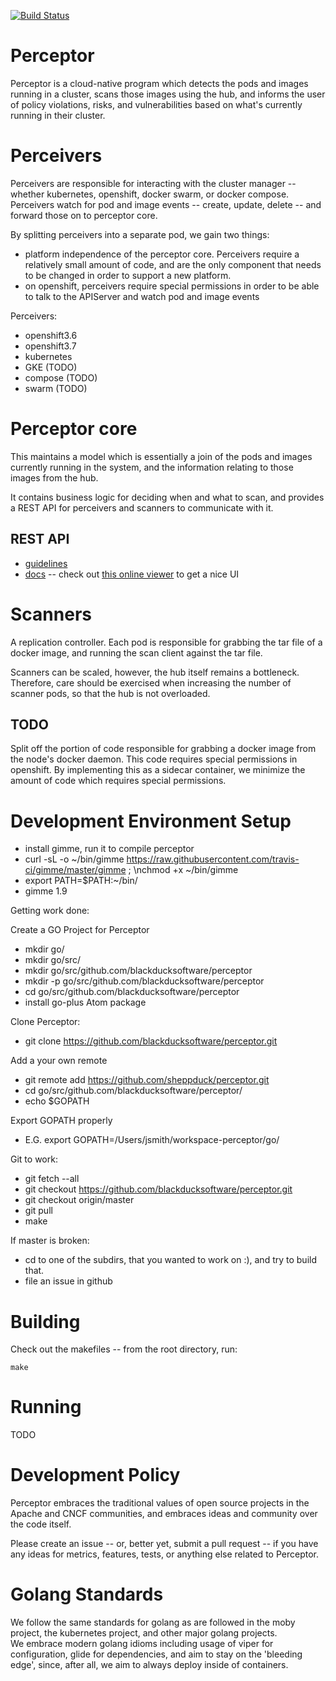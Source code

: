 [![Build Status](https://travis-ci.com/blackducksoftware/perceptor.svg?token=NkZXsasksSgnVeY347YQ&branch=master)](https://travis-ci.com/blackducksoftware/perceptor)

# Perceptor

Perceptor is a cloud-native program which detects the pods and images running in a cluster,
scans those images using the hub, and informs the user of policy violations, risks, and vulnerabilities
based on what's currently running in their cluster.

# Perceivers

Perceivers are responsible for interacting with the cluster manager -- whether kubernetes, openshift,
docker swarm, or docker compose.  Perceivers watch for pod and image events -- create, update, delete --
and forward those on to perceptor core.

By splitting perceivers into a separate pod, we gain two things:
 - platform independence of the perceptor core.  Perceivers require a relatively small amount of code,
   and are the only component that needs to be changed in order to support a new platform.
 - on openshift, perceivers require special permissions in order to be able to talk to the APIServer
   and watch pod and image events

Perceivers:

 - openshift3.6
 - openshift3.7
 - kubernetes
 - GKE (TODO)
 - compose (TODO)
 - swarm (TODO)

# Perceptor core

This maintains a model which is essentially a join of the pods and images currently running in the system,
and the information relating to those images from the hub.

It contains business logic for deciding when and what to scan, and provides a REST API for perceivers
and scanners to communicate with it.

## REST API

 - [guidelines](https://confluence.dc1.lan/display/DEV/REST+API+-+Overview+and+Guidelines)
 - [docs](./core-rest-api.swagger) -- check out [this online viewer](https://editor.swagger.io//#) to get a nice UI


# Scanners

A replication controller.  Each pod is responsible for grabbing the tar file of a docker image,
and running the scan client against the tar file.

Scanners can be scaled, however, the hub itself remains a bottleneck.  Therefore, care should be exercised
when increasing the number of scanner pods, so that the hub is not overloaded.

## TODO

Split off the portion of code responsible for grabbing a docker image from the node's docker daemon.
This code requires special permissions in openshift.  By implementing this as a sidecar container,
we minimize the amount of code which requires special permissions.

# Development Environment Setup

 - install gimme, run it to compile perceptor
 - curl -sL -o ~/bin/gimme https://raw.githubusercontent.com/travis-ci/gimme/master/gimme ; \nchmod +x ~/bin/gimme
 - export PATH=$PATH:~/bin/
 - gimme 1.9

Getting work done:

Create a GO Project for Perceptor
 - mkdir go/
 - mkdir go/src/
 - mkdir go/src/github.com/blackducksoftware/perceptor
 - mkdir -p go/src/github.com/blackducksoftware/perceptor
 - cd go/src/github.com/blackducksoftware/perceptor
 - install go-plus Atom package

Clone Perceptor:
 - git clone https://github.com/blackducksoftware/perceptor.git

Add a your own remote
 - git remote add <foo>  https://github.com/sheppduck/perceptor.git
 - cd go/src/github.com/blackducksoftware/perceptor/
 - echo $GOPATH

Export GOPATH properly
 -  E.G. export GOPATH=/Users/jsmith/workspace-perceptor/go/

Git to work:
 - git fetch --all
 - git checkout https://github.com/blackducksoftware/perceptor.git
 - git checkout origin/master
 - git pull
 - make

If master is broken:

 - cd to one of the subdirs, that you wanted to work on :), and try to build that.
 - file an issue in github

# Building

Check out the makefiles -- from the root directory, run:

    make

# Running

TODO

# Development Policy

Perceptor embraces the traditional values of open source projects in the Apache and CNCF communities, and embraces ideas and community over the code itself.

Please create an issue -- or, better yet, submit a pull request -- if you have any ideas for metrics, features, tests, or anything else related to Perceptor.

# Golang Standards

We follow the same standards for golang as are followed in the moby project, the kubernetes project, and other major golang projects.  
We embrace modern golang idioms including usage of viper for configuration, glide for dependencies, and aim to stay on the 'bleeding edge', since, after all, we aim to always deploy inside of containers.
